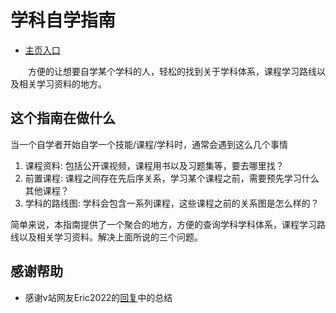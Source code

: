 # 学科自学指南
* [主页入口](https://mugglewei.github.io/learning_compass/)  

&emsp;&emsp;方便的让想要自学某个学科的人，轻松的找到关于学科体系，课程学习路线以及相关学习资料的地方。  
 
## 这个指南在做什么
当一个自学者开始自学一个技能/课程/学科时，通常会遇到这么几个事情
1. 课程资料: 包括公开课视频，课程用书以及习题集等，要去哪里找？  
2. 前置课程: 课程之间存在先后序关系，学习某个课程之前，需要预先学习什么其他课程？  
3. 学科的路线图: 学科会包含一系列课程，这些课程之前的关系图是怎么样的？  

简单来说，本指南提供了一个聚合的地方，方便的查询学科学科体系，课程学习路线以及相关学习资料。解决上面所说的三个问题。  

## 感谢帮助
* 感谢v站网友Eric2022的[回复](https://v2ex.com/t/851618#r_11641036)中的总结 